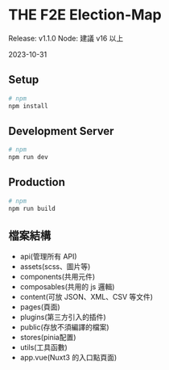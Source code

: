 # THE F2E Election-Map
Release: v1.1.0
Node: 建議 v16 以上

2023-10-31

## Setup
```bash
# npm
npm install
```
## Development Server
```bash
# npm
npm run dev
```
## Production
```bash
# npm
npm run build
```

## 檔案結構
- api(管理所有 API)
- assets(scss、圖片等)
- components(共用元件)
- composables(共用的 js 邏輯)
- content(可放 JSON、XML、CSV 等文件)
- pages(頁面)
- plugins(第三方引入的插件)
- public(存放不須編譯的檔案)
- stores(pinia配置)
- utils(工具函數)
- app.vue(Nuxt3 的入口點頁面)